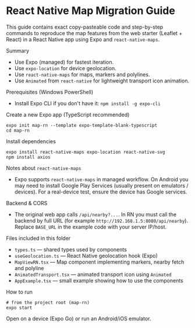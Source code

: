 React Native Map Migration Guide
================================

This guide contains exact copy-pasteable code and step-by-step commands to reproduce the map features from the web starter (Leaflet + React) in a React Native app using Expo and `react-native-maps`.

Summary
- Use Expo (managed) for fastest iteration.
- Use `expo-location` for device geolocation.
- Use `react-native-maps` for maps, markers and polylines.
- Use `Animated` from `react-native` for lightweight transport icon animation.

Prerequisites (Windows PowerShell)
- Install Expo CLI if you don't have it: `npm install -g expo-cli`

Create a new Expo app (TypeScript recommended)
```
expo init map-rn --template expo-template-blank-typescript
cd map-rn
```

Install dependencies
```
expo install react-native-maps expo-location react-native-svg
npm install axios
```

Notes about `react-native-maps`
- Expo supports `react-native-maps` in managed workflow. On Android you may need to install Google Play Services (usually present on emulators / devices). For a real-device test, ensure the device has Google services.

Backend & CORS
- The original web app calls `/api/nearby?...`. In RN you must call the backend by full URL (for example `http://192.168.1.5:8080/api/nearby`). Replace `BASE_URL` in the example code with your server IP/host.

Files included in this folder
- `types.ts` — shared types used by components
- `useGeolocation.ts` — React Native geolocation hook (Expo)
- `MapViewRN.tsx` — Map component implementing markers, nearby fetch and polyline
- `AnimatedTransport.tsx` — animated transport icon using `Animated`
- `AppExample.tsx` — small example showing how to use the components

How to run
```
# from the project root (map-rn)
expo start
```
Open on a device (Expo Go) or run an Android/iOS emulator.
